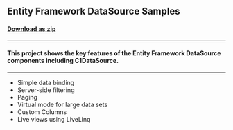 ## Entity Framework DataSource Samples
#### [Download as zip](https://grapecity.github.io/DownGit/#/home?url=https://github.com/GrapeCity/ComponentOne-WPF-Samples/tree/master/NET_462/DataSource/CS/DataSourceSamples)
____
#### This project shows the key features of the Entity Framework DataSource components including C1DataSource.
____

* Simple data binding
* Server-side filtering
* Paging
* Virtual mode for large data sets
* Custom Columns
* Live views using LiveLinq
